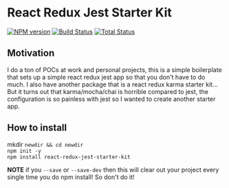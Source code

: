# React Redux Jest Starter Kit
[![NPM version][npm-image]][npm-url]
[![Build Status][travis-image]][travis-url]
[![Total Status][total-image]][total-url]

## Motivation
 I do a ton of POCs at work and personal projects, this is a simple boilerplate that sets up a simple
 react redux jest app so that you don't have to do much. I also have another package that is a react redux
 karma starter kit... But it turns out that karma/mocha/chai is horrible compared to jest, the configuration
 is so painless with jest so I wanted to create another starter app.
 
## How to install
 mkdir `newdir && cd newdir`<br>
 `npm init -y`<br>
 `npm install react-redux-jest-starter-kit`<br>
 
**NOTE** if you `--save` or `--save-dev` then this will clear out your project every single time you do npm 
install! So don't do it!

[npm-image]: https://badge.fury.io/js/react-redux-jest-starter-kit.svg
[npm-url]: https://npmjs.org/package/react-redux-jest-starter-kit

[travis-image]: https://travis-ci.org/mcrowder65/react-redux-jest-starter-kit.svg?branch=master
[travis-url]: https://travis-ci.org/mcrowder65/react-redux-jest-starter-kit

[total-image]: 	https://img.shields.io/npm/dt/react-redux-jest-starter-kit.svg
[total-url]: 	https://img.shields.io/npm/dt/react-redux-jest-starter-kit